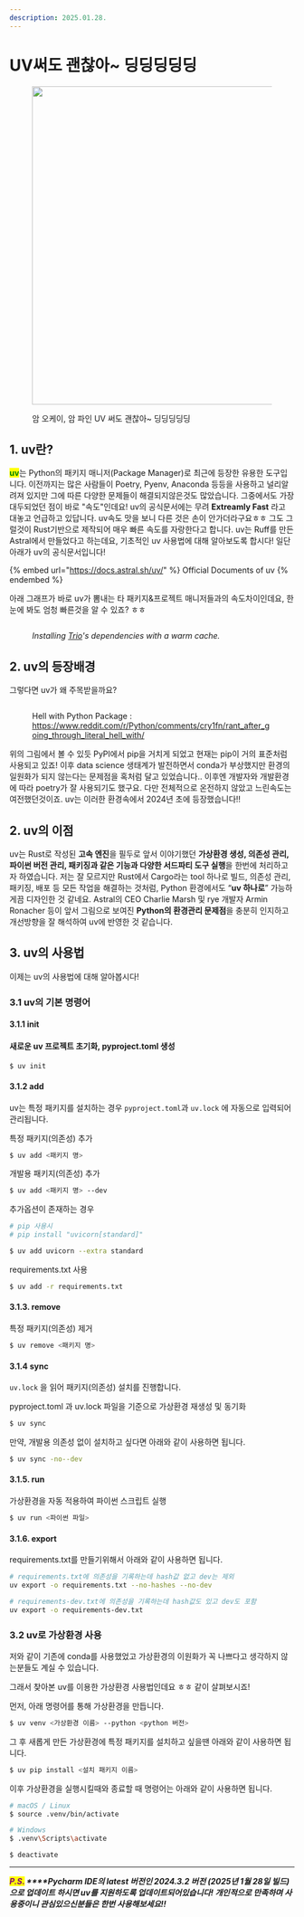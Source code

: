 ```yaml
---
description: 2025.01.28.
---
```


# UV써도 괜찮아\~ 딩딩딩딩딩

<figure><img src="../.gitbook/assets/uv_article.png" alt="" width="563"><figcaption><p>암 오케이, 암 파인 UV 써도 괜찮아~ 딩딩딩딩딩</p></figcaption></figure>

## 1. uv란?

<mark style="color:green;">**uv**</mark>는 Python의 패키지 매니저(Package Manager)로 최근에 등장한 유용한 도구입니다. 이전까지는 많은 사람들이 Poetry, Pyenv, Anaconda 등등을 사용하고 널리알려져 있지만 그에 따른 다양한 문제들이 해결되지않은것도 많았습니다. 그중에서도 가장 대두되었던 점이 바로 "속도"인데요! uv의 공식문서에는 무려 **Extreamly Fast** 라고 대놓고 언급하고 있답니다. uv속도 맛을 보니 다른 것은 손이 안가더라구요ㅎㅎ 그도 그럴것이 Rust기반으로 제작되어 매우 빠른 속도를 자랑한다고 합니다.  uv는 Ruff를 만든 Astral에서 만들었다고 하는데요, 기초적인 uv 사용법에 대해 알아보도록 합시다! 일단 아래가 uv의 공식문서입니다!

{% embed url="https://docs.astral.sh/uv/" %}
Official Documents of uv
{% endembed %}

아래 그래프가 바로 uv가 뽐내는 타 패키지&프로젝트 매니저들과의 속도차이인데요, 한눈에 봐도 엄청 빠른것을 알 수 있죠? ㅎㅎ

<figure><img src="../.gitbook/assets/image (1) (1) (1) (1) (1) (1).png" alt=""><figcaption><p><em>Installing</em> <a href="https://trio.readthedocs.io/"><em>Trio</em></a><em>'s dependencies with a warm cache.</em></p></figcaption></figure>



## 2. uv의 등장배경

그렇다면 uv가 왜 주목받을까요?&#x20;

<figure><img src="../.gitbook/assets/image (1) (1) (1) (1) (1) (1) (1).png" alt=""><figcaption><p>Hell with Python Package : <a href="https://www.reddit.com/r/Python/comments/cry1fn/rant_after_going_through_literal_hell_with/">https://www.reddit.com/r/Python/comments/cry1fn/rant_after_going_through_literal_hell_with/</a></p></figcaption></figure>

위의 그림에서 볼 수 있듯 PyPI에서 pip을 거치게 되었고 현재는 pip이 거의 표준처럼 사용되고 있죠! 이후 data science 생태계가 발전하면서 conda가 부상했지만 환경의 일원화가 되지 않는다는 문제점을 혹처럼 달고 있었습니다.. 이후엔 개발자와 개발환경에 따라 poetry가 잘 사용되기도 했구요. 다만 전체적으로 온전하지 않았고 느린속도는 여전했던것이죠. uv는 이러한 환경속에서 2024년 초에 등장했습니다!!

## 2. uv의 이점

uv는 Rust로 작성된 **고속 엔진**을 필두로 앞서 이야기했던 **가상환경 생성, 의존성 관리, 파이썬 버전 관리, 패키징과 같은 기능과 다양한 서드파티 도구 실행**을 한번에 처리하고자 하였습니다. 저는 잘 모르지만 Rust에서 Cargo라는 tool 하나로 빌드, 의존성 관리, 패키징, 배포 등 모든 작업을 해결하는 것처럼, Python 환경에서도 “**uv 하나로**” 가능하게끔 디자인한 것 같네요. Astral의 CEO Charlie Marsh 및 rye 개발자 Armin Ronacher 등이 앞서 그림으로 보여진 **Python의 환경관리 문제점**을 충분히 인지하고 개선방향을 잘 해석하여 uv에 반영한 것 같습니다.

## 3. uv의 사용법

이제는 uv의 사용법에 대해 알아봅시다!

### 3.1 uv의 기본 명령어

#### 3.1.1 init

#### 새로운 uv 프로젝트 초기화, pyproject.toml 생성

```bash
$ uv init
```

#### 3.1.2 add

uv는 특정 패키지를 설치하는 경우 `pyproject.toml`과 `uv.lock` 에 자동으로 입력되어 관리됩니다.&#x20;

특정 패키지(의존성) 추가

```bash
$ uv add <패키지 명>
```

개발용 패키지(의존성) 추가

```bash
$ uv add <패키지 명> --dev
```

추가옵션이 존재하는 경우

```bash
# pip 사용시
# pip install "uvicorn[standard]"

$ uv add uvicorn --extra standard
```

requirements.txt 사용

```bash
$ uv add -r requirements.txt
```

#### 3.1.3. remove

특정 패키지(의존성) 제거

```bash
$ uv remove <패키지 명>
```

#### 3.1.4 sync

`uv.lock` 을 읽어 패키지(의존성) 설치를 진행합니다.

pyproject.toml 과 uv.lock 파일을 기준으로 가상환경 재생성 및 동기화

```bash
$ uv sync
```

만약, 개발용 의존성 없이 설치하고 싶다면 아래와 같이 사용하면 됩니다.

```bash
$ uv sync -no--dev
```

#### 3.1.5. run

가상환경을 자동 적용하여 파이썬 스크립트 실행

```bash
$ uv run <파이썬 파일>
```

#### 3.1.6. export

requirements.txt를 만들기위해서 아래와 같이 사용하면 됩니다.

```bash
# requirements.txt에 의존성을 기록하는데 hash값 없고 dev는 제외
uv export -o requirements.txt --no-hashes --no-dev

# requirements-dev.txt에 의존성을 기록하는데 hash값도 있고 dev도 포함
uv export -o requirements-dev.txt
```



### 3.2 uv로 가상환경 사용

저와 같이 기존에 conda를 사용했었고 가상환경의 이원화가 꼭 나쁘다고 생각하지 않는분들도 계실 수 있습니다.

그래서 찾아본 uv를 이용한 가상환경 사용법인데요 ㅎㅎ 같이 살펴보시죠!

먼저, 아래 명령어를 통해 가상환경을 만듭니다.

```bash
$ uv venv <가상환경 이름> --python <python 버전>
```

그 후 새롭게 만든 가상환경에 특정 패키지를 설치하고 싶을땐 아래와 같이 사용하면 됩니다.

```bash
$ uv pip install <설치 패키지 이름>
```

이후 가상환경을 실행시킬때와 종료할 때 명령어는 아래와 같이 사용하면 됩니다.

```bash
# macOS / Linux
$ source .venv/bin/activate

# Windows
$ .venv\Scripts\activate
```

```
$ deactivate
```

***

_<mark style="color:purple;">**P.S.**</mark>**&#x20;****Pycharm IDE의 latest 버전인 2024.3.2 버전 (2025년 1월 28일 빌드)으로 업데이트 하시면 uv를 지원하도록 업데이트되어있습니다! 개인적으로 만족하며 사용중이니 관심있으신분들은 한번 사용해보세요!!**_

<figure><img src="../.gitbook/assets/image (65).png" alt=""><figcaption></figcaption></figure>
